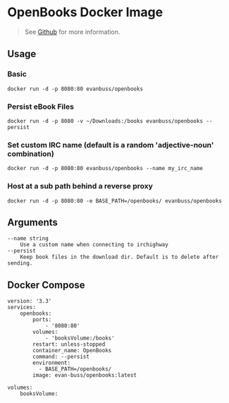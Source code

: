 # OpenBooks Docker Image

> See [Github](https://github.com/evan-buss/openbooks) for more information.

## Usage

### Basic

`docker run -d -p 8080:80 evanbuss/openbooks`

### Persist eBook Files

`docker run -d -p 8080 -v ~/Downloads:/books evanbuss/openbooks --persist`

### Set custom IRC name (default is a random 'adjective-noun' combination)

`docker run -d -p 8080:80 evanbuss/openbooks --name my_irc_name`

### Host at a sub path behind a reverse proxy

`docker run -d -p 8080:80 -e BASE_PATH=/openbooks/ evanbuss/openbooks`

## Arguments

```
--name string
    Use a custom name when connecting to irchighway
--persist
    Keep book files in the download dir. Default is to delete after sending.
```

## Docker Compose

```docker
version: '3.3'
services:
    openbooks:
        ports:
            - '8080:80'
        volumes:
            - 'booksVolume:/books'
        restart: unless-stopped
        container_name: OpenBooks
        command: --persist
        environment:
          - BASE_PATH=/openbooks/
        image: evan-buss/openbooks:latest

volumes:
    booksVolume:
```
